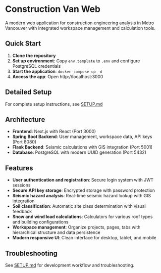 # Construction Van Web

A modern web application for construction engineering analysis in Metro Vancouver with integrated workspace management and calculation tools.

## Quick Start

1. **Clone the repository**
2. **Set up environment**: Copy `env.template` to `.env` and configure PostgreSQL credentials
3. **Start the application**: `docker-compose up -d`
4. **Access the app**: Open http://localhost:3000

## Detailed Setup

For complete setup instructions, see [SETUP.md](SETUP.md)

## Architecture

- **Frontend**: Next.js with React (Port 3000)
- **Spring Boot Backend**: User management, workspace data, API keys (Port 8080)
- **Flask Backend**: Seismic calculations with GIS integration (Port 5001)
- **Database**: PostgreSQL with modern UUID generation (Port 5432)

## Features

- **User authentication and registration**: Secure login system with JWT sessions
- **Secure API key storage**: Encrypted storage with password protection
- **Seismic hazard analysis**: Real-time seismic hazard lookup with GIS integration
- **Soil classification**: Automatic site class determination with visual feedback
- **Snow and wind load calculations**: Calculators for various roof types and building configurations
- **Workspace management**: Organize projects, pages, tabs with hierarchical structure and data persistence
- **Modern responsive UI**: Clean interface for desktop, tablet, and mobile

## Troubleshooting

See [SETUP.md](SETUP.md) for development workflow and troubleshooting.